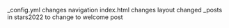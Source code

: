_config.yml changes navigation
index.html changes layout
changed _posts in stars2022 to change to welcome post
